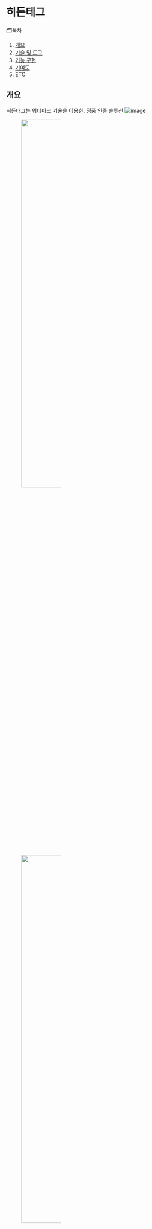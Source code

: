 # 히든테그
🗂목차
  1. [개요](https://github.com/chani01/portfolio_info/blob/main/hiddenTag.md#%EA%B0%9C%EC%9A%94)<br>
  2. [기술 및 도구](https://github.com/chani01/portfolio_info/blob/main/hiddenTag.md#%EA%B8%B0%EB%8A%A5-%EA%B5%AC%ED%98%84)<br>
  3. [기능 구현](https://github.com/chani01/portfolio_info/blob/main/hiddenTag.md#%EA%B8%B0%EB%8A%A5-%EA%B5%AC%ED%98%84)<br>
  4. [기여도](https://github.com/chani01/portfolio_info/blob/main/hiddenTag.md#%EA%B8%B0%EC%97%AC%EB%8F%84)<br>
  5. [ETC](https://github.com/chani01/portfolio_info/blob/main/hiddenTag.md#etc)
 
## 개요
히든태그는 워터마크 기술을 이용한, 정품 인증 솔루션
![image](https://github.com/chani01/portfolio_info/blob/main/images/hiddentag/hiddenTag_info.png)

<figure class="half">
  <img src = "https://github.com/chani01/portfolio_info/blob/main/images/hiddentag/HiddenTag1.jpg" width = "50%" height = "50%" />
  <img src = "https://github.com/chani01/portfolio_info/blob/main/images/hiddentag/HiddenTag2.jpg" width = "50%" height = "50%" />
</figure>

![image](https://github.com/chani01/portfolio_info/blob/main/images/hiddentag/HiddenTag1.jpg)
![image](https://github.com/chani01/portfolio_info/blob/main/images/hiddentag/HiddenTag2.jpg)
![image](https://github.com/chani01/portfolio_info/blob/main/images/hiddentag/HiddenTag3.jpg)
![image](https://github.com/chani01/portfolio_info/blob/main/images/hiddentag/HiddenTag4.jpg) 
![image](https://github.com/chani01/portfolio_info/blob/main/images/hiddentag/HiddenTag5.jpg)


## 기술 및 도구
히든태그는 워터마크 기술을 이용한, 정품 인증 솔루션

## 기능 구현
히든태그는 워터마크 기술을 이용한, 정품 인증 솔루션

## 기여도
히든태그는 워터마크 기술을 이용한, 정품 인증 솔루션

## ETC
히든태그는 워터마크 기술을 이용한, 정품 인증 솔루션


